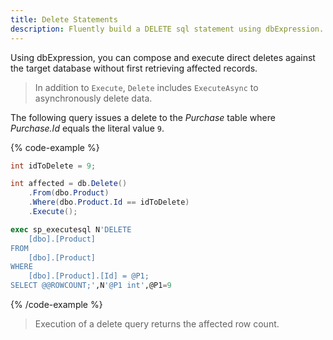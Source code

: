```yaml
---
title: Delete Statements
description: Fluently build a DELETE sql statement using dbExpression.
---
```


Using dbExpression, you can compose and execute direct deletes against the target database without first retrieving 
affected records.

> In addition to `Execute`, `Delete` includes `ExecuteAsync` to asynchronously delete data.

The following query issues a delete to the *Purchase* table where *Purchase.Id* equals the literal value `9`.

{% code-example %}
```csharp
int idToDelete = 9;

int affected = db.Delete()
    .From(dbo.Product)
    .Where(dbo.Product.Id == idToDelete)
    .Execute();
```
```sql
exec sp_executesql N'DELETE
    [dbo].[Product]
FROM
    [dbo].[Product]
WHERE
    [dbo].[Product].[Id] = @P1;
SELECT @@ROWCOUNT;',N'@P1 int',@P1=9
```
{% /code-example %}

> Execution of a delete query returns the affected row count.
